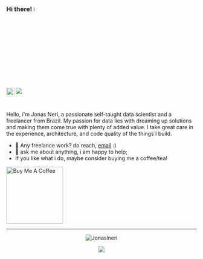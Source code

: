 ### Hi there! <a href="https://www.gautamkrishnar.com/"><img src="https://media.giphy.com/media/hvRJCLFzcasrR4ia7z/giphy.gif" width="5%"></a>
<a href="https://www.linkedin.com/in/jonas-litardi-neri/">
  <img align="left" alt="Abhishek's LinkedIN" width="22px" src="https://raw.githubusercontent.com/peterthehan/peterthehan/master/assets/linkedin.svg" />
</a>

![](https://visitor-badge.glitch.me/badge?page_id=Jonaslneri.Jonaslneri)

<br />

Hello, i'm Jonas Neri, a passionate self-taught data scientist and a freelancer from Brazil. My passion for data lies with dreaming up solutions and making them come true with plenty of added value. I take great care in the experience, architecture, and code quality of the things I build.
  
- 💼 Any freelance work? do reach, [email](mailto:litardineri@gmail.com) :)
- 💬 ask me about anything, i am happy to help;
- If you like what i do, maybe consider buying me a coffee/tea!

<a href="https://www.buymeacoffee.com/Jonaslneri" target="_blank"><img src="https://cdn.buymeacoffee.com/buttons/v2/default-red.png" alt="Buy Me A Coffee" width="150" ></a>

---

<p align="center"> <img src="https://github-readme-stats.vercel.app/api?username=Jonaslneri&show_icons=true&theme=gotham" alt="Jonaslneri" />

<p align="center"> <img src="https://github-readme-stats.vercel.app/api/top-langs/?username=Jonaslneri&langs_count=5&theme=tokyonight" lt="Jonaslneri" />

<!---
Jonaslneri/Jonaslneri is a ✨ special ✨ repository because its `README.md` (this file) appears on your GitHub profile.
You can click the Preview link to take a look at your changes.
--->
